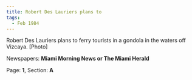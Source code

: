 ```yaml
---  
title: Robert Des Lauriers plans to  
tags:  
  - Feb 1984  
---  
```

  
Robert Des Lauriers plans to ferry tourists in a gondola in the waters off Vizcaya. [Photo]  
  
Newspapers: **Miami Morning News or The Miami Herald**  
  
Page: **1**, Section: **A** 
